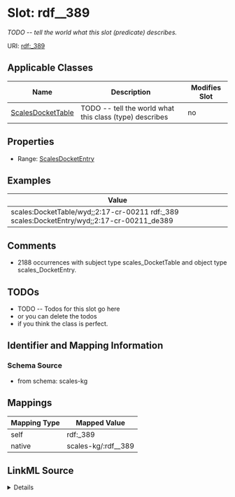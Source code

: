 

# Slot: rdf__389


_TODO -- tell the world what this slot (predicate) describes._





URI: [rdf:_389](http://www.w3.org/1999/02/22-rdf-syntax-ns#_389)



<!-- no inheritance hierarchy -->





## Applicable Classes

| Name | Description | Modifies Slot |
| --- | --- | --- |
| [ScalesDocketTable](../classes/ScalesDocketTable.md) | TODO -- tell the world what this class (type) describes |  no  |







## Properties

* Range: [ScalesDocketEntry](../classes/ScalesDocketEntry.md)






## Examples

| Value |
| --- |
| scales:DocketTable/wyd;;2:17-cr-00211 rdf:_389 scales:DocketEntry/wyd;;2:17-cr-00211_de389 |

## Comments

* 2188 occurrences with subject type scales_DocketTable and object type scales_DocketEntry.

## TODOs

* TODO -- Todos for this slot go here
* or you can delete the todos
* if you think the class is perfect.

## Identifier and Mapping Information







### Schema Source


* from schema: scales-kg




## Mappings

| Mapping Type | Mapped Value |
| ---  | ---  |
| self | rdf:_389 |
| native | scales-kg/:rdf__389 |




## LinkML Source

<details>
```yaml
name: rdf__389
description: TODO -- tell the world what this slot (predicate) describes.
todos:
- TODO -- Todos for this slot go here
- or you can delete the todos
- if you think the class is perfect.
comments:
- 2188 occurrences with subject type scales_DocketTable and object type scales_DocketEntry.
examples:
- value: scales:DocketTable/wyd;;2:17-cr-00211 rdf:_389 scales:DocketEntry/wyd;;2:17-cr-00211_de389
from_schema: scales-kg
rank: 1000
slot_uri: rdf:_389
alias: rdf__389
domain_of:
- scales_DocketTable
range: scales_DocketEntry

```
</details>